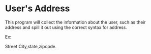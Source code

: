 # User's Address

This program will collect the information about the user, such as their address and spill it out
using the correct syntax for address.

Ex:

Street
City,state,zipcpde.
